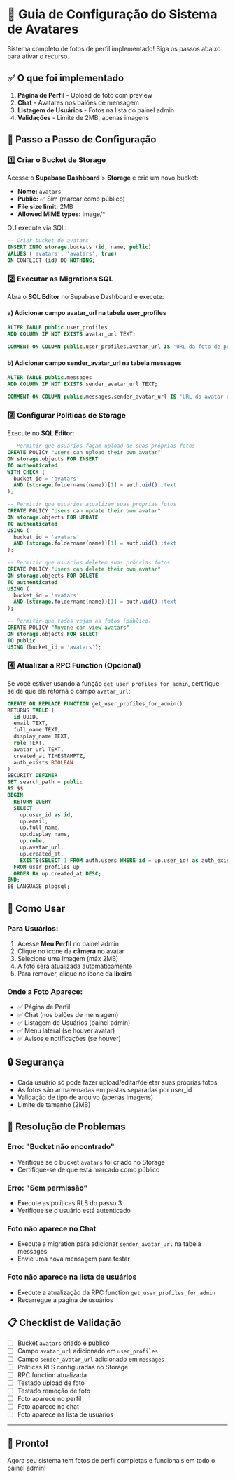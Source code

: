# 📸 Guia de Configuração do Sistema de Avatares

Sistema completo de fotos de perfil implementado! Siga os passos abaixo para ativar o recurso.

## ✅ O que foi implementado

1. **Página de Perfil** - Upload de foto com preview
2. **Chat** - Avatares nos balões de mensagem
3. **Listagem de Usuários** - Fotos na lista do painel admin
4. **Validações** - Limite de 2MB, apenas imagens

## 🚀 Passo a Passo de Configuração

### 1️⃣ Criar o Bucket de Storage

Acesse o **Supabase Dashboard** > **Storage** e crie um novo bucket:

- **Nome:** `avatars`
- **Public:** ✅ Sim (marcar como público)
- **File size limit:** 2MB
- **Allowed MIME types:** image/*

OU execute via SQL:

```sql
-- Criar bucket de avatars
INSERT INTO storage.buckets (id, name, public)
VALUES ('avatars', 'avatars', true)
ON CONFLICT (id) DO NOTHING;
```

### 2️⃣ Executar as Migrations SQL

Abra o **SQL Editor** no Supabase Dashboard e execute:

#### a) Adicionar campo avatar_url na tabela user_profiles

```sql
ALTER TABLE public.user_profiles 
ADD COLUMN IF NOT EXISTS avatar_url TEXT;

COMMENT ON COLUMN public.user_profiles.avatar_url IS 'URL da foto de perfil do usuário';
```

#### b) Adicionar campo sender_avatar_url na tabela messages

```sql
ALTER TABLE public.messages 
ADD COLUMN IF NOT EXISTS sender_avatar_url TEXT;

COMMENT ON COLUMN public.messages.sender_avatar_url IS 'URL do avatar do remetente da mensagem';
```

### 3️⃣ Configurar Políticas de Storage

Execute no **SQL Editor**:

```sql
-- Permitir que usuários façam upload de suas próprias fotos
CREATE POLICY "Users can upload their own avatar"
ON storage.objects FOR INSERT
TO authenticated
WITH CHECK (
  bucket_id = 'avatars' 
  AND (storage.foldername(name))[1] = auth.uid()::text
);

-- Permitir que usuários atualizem suas próprias fotos
CREATE POLICY "Users can update their own avatar"
ON storage.objects FOR UPDATE
TO authenticated
USING (
  bucket_id = 'avatars' 
  AND (storage.foldername(name))[1] = auth.uid()::text
);

-- Permitir que usuários deletem suas próprias fotos
CREATE POLICY "Users can delete their own avatar"
ON storage.objects FOR DELETE
TO authenticated
USING (
  bucket_id = 'avatars' 
  AND (storage.foldername(name))[1] = auth.uid()::text
);

-- Permitir que todos vejam as fotos (público)
CREATE POLICY "Anyone can view avatars"
ON storage.objects FOR SELECT
TO public
USING (bucket_id = 'avatars');
```

### 4️⃣ Atualizar a RPC Function (Opcional)

Se você estiver usando a função `get_user_profiles_for_admin`, certifique-se de que ela retorna o campo `avatar_url`:

```sql
CREATE OR REPLACE FUNCTION get_user_profiles_for_admin()
RETURNS TABLE (
  id UUID,
  email TEXT,
  full_name TEXT,
  display_name TEXT,
  role TEXT,
  avatar_url TEXT,
  created_at TIMESTAMPTZ,
  auth_exists BOOLEAN
) 
SECURITY DEFINER
SET search_path = public
AS $$
BEGIN
  RETURN QUERY
  SELECT 
    up.user_id as id,
    up.email,
    up.full_name,
    up.display_name,
    up.role,
    up.avatar_url,
    up.created_at,
    EXISTS(SELECT 1 FROM auth.users WHERE id = up.user_id) as auth_exists
  FROM user_profiles up
  ORDER BY up.created_at DESC;
END;
$$ LANGUAGE plpgsql;
```

## 📱 Como Usar

### Para Usuários:

1. Acesse **Meu Perfil** no painel admin
2. Clique no ícone da **câmera** no avatar
3. Selecione uma imagem (máx 2MB)
4. A foto será atualizada automaticamente
5. Para remover, clique no ícone da **lixeira**

### Onde a Foto Aparece:

- ✅ Página de Perfil
- ✅ Chat (nos balões de mensagem)
- ✅ Listagem de Usuários (painel admin)
- ✅ Menu lateral (se houver avatar)
- ✅ Avisos e notificações (se houver)

## 🔒 Segurança

- Cada usuário só pode fazer upload/editar/deletar suas próprias fotos
- As fotos são armazenadas em pastas separadas por user_id
- Validação de tipo de arquivo (apenas imagens)
- Limite de tamanho (2MB)

## 🐛 Resolução de Problemas

### Erro: "Bucket não encontrado"
- Verifique se o bucket `avatars` foi criado no Storage
- Certifique-se de que está marcado como público

### Erro: "Sem permissão"
- Execute as políticas RLS do passo 3
- Verifique se o usuário está autenticado

### Foto não aparece no Chat
- Execute a migration para adicionar `sender_avatar_url` na tabela messages
- Envie uma nova mensagem para testar

### Foto não aparece na lista de usuários
- Execute a atualização da RPC function `get_user_profiles_for_admin`
- Recarregue a página de usuários

## 📋 Checklist de Validação

- [ ] Bucket `avatars` criado e público
- [ ] Campo `avatar_url` adicionado em `user_profiles`
- [ ] Campo `sender_avatar_url` adicionado em `messages`
- [ ] Políticas RLS configuradas no Storage
- [ ] RPC function atualizada
- [ ] Testado upload de foto
- [ ] Testado remoção de foto
- [ ] Foto aparece no perfil
- [ ] Foto aparece no chat
- [ ] Foto aparece na lista de usuários

---

## 🎉 Pronto!

Agora seu sistema tem fotos de perfil completas e funcionais em todo o painel admin!

